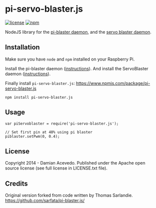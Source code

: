 pi-servo-blaster.js
===================

[![license](http://img.shields.io/badge/license-Apache-blue.svg?style=flat)](https://raw.githubusercontent.com/acevedodamian/pi-blaster/master/LICENSE)
[![npm](http://img.shields.io/npm/v/pi-servo-blaster.js.svg?style=flat)](https://www.npmjs.com/package/pi-servo-blaster.js)


NodeJS library for the [pi-blaster daemon][pi-blaster], and the [servo blaster daemon][servo-blaster].

## Installation
    
Make sure you have `node` and `npm` installed on your Raspberry Pi.

Install the pi-blaster daemon ([instructions][pi-blaster]).
And install the ServoBlaster daemon ([instructions][servo-blaster]).

Finally install `pi-servo-blaster.js`:
    https://www.npmjs.com/package/pi-servo-blaster.js

    npm install pi-servo-blaster.js
    
## Usage

    var piServoblaster = require('pi-servo-blaster.js');
    
    // Set first pin at 40% using pi blaster
    piblaster.setPwm(0, 0.4);
    
## License

Copyright 2014 - Damian Acevedo. Published under the Apache open source license (see full license in LICENSE.txt file).

## Credits

Original version forked from code written by Thomas Sarlandie.
    https://github.com/sarfata/pi-blaster.js/

[pi-blaster]: https://github.com/sarfata/pi-blaster
[servo-blaster]: https://github.com/richardghirst/PiBits/tree/master/ServoBlaster